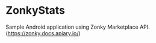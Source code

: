 # ZonkyStats

Sample Android application using Zonky Marketplace API. (https://zonky.docs.apiary.io/)

